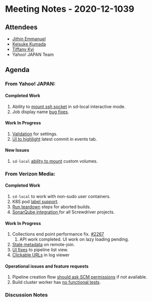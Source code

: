 # Meeting Notes - 2020-12-1039

## Attendees

- [Jithin Emmanuel](https://github.com/jithine)
- [Keisuke Kumada](https://github.com/kumada626)
- [Tiffany Kyi](https://github.com/tkyi)
- Yahoo! JAPAN Team

## Agenda

### From Yahoo! JAPAN:

#### Completed Work

1. Ability to [mount ssh socket](https://github.com/screwdriver-cd/sd-local/pull/50) in sd-local interactive mode.
2. Job display name [bug fixes](https://github.com/screwdriver-cd/screwdriver/issues/2273). 


#### Work In Progress 

1. [Validation](https://github.com/screwdriver-cd/screwdriver/issues/2051) for settings.
2. [UI to highlight](https://github.com/screwdriver-cd/screwdriver/issues/2168#issuecomment-721522525) latest commit in events tab.


#### New Issues
1. `sd-local`  [ability to mount](https://github.com/screwdriver-cd/screwdriver/issues/2294) custom volumes.


### From Verizon Media:

#### Completed Work

1. `sd-local` to work with non-sudo user containers.
2. K8S pod [label support](https://github.com/screwdriver-cd/screwdriver/issues/2265).
3. [Run teardown](https://github.com/screwdriver-cd/screwdriver/issues/1125) steps for aborted builds.
4. [SonarQube integration ](https://github.com/screwdriver-cd/screwdriver/issues/2288)for all Screwdriver projects.

#### Work In Progress 

1. Collections end point performance fix. [#2267](https://github.com/screwdriver-cd/screwdriver/issues/2267)
   1.   API work completed. UI work on lazy loading pending.
2. [Stale metadata](https://github.com/screwdriver-cd/screwdriver/issues/2278) on remote-join.
3. [UI fixes](https://github.com/screwdriver-cd/screwdriver/issues/2124) to pipeline list view.
4. [Clickable URLs](https://github.com/screwdriver-cd/screwdriver/issues/1826) in log viewer


#### Operational issues and feature requests

1. Pipeline creation flow [should ask SCM permissions](https://github.com/screwdriver-cd/screwdriver/issues/2289) if not available.
2. Build cluster worker has [no functional tests](https://github.com/screwdriver-cd/screwdriver/issues/2281).
 
### Discussion Notes


